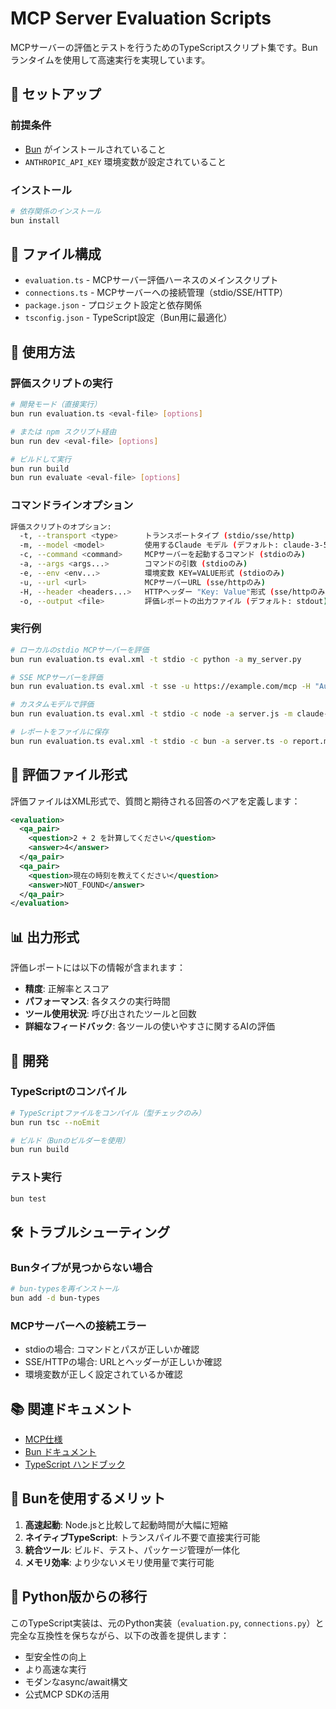 # MCP Server Evaluation Scripts

MCPサーバーの評価とテストを行うためのTypeScriptスクリプト集です。Bunランタイムを使用して高速実行を実現しています。

## 🚀 セットアップ

### 前提条件

- [Bun](https://bun.sh/) がインストールされていること
- `ANTHROPIC_API_KEY` 環境変数が設定されていること

### インストール

```bash
# 依存関係のインストール
bun install
```

## 📁 ファイル構成

- `evaluation.ts` - MCPサーバー評価ハーネスのメインスクリプト
- `connections.ts` - MCPサーバーへの接続管理（stdio/SSE/HTTP）
- `package.json` - プロジェクト設定と依存関係
- `tsconfig.json` - TypeScript設定（Bun用に最適化）

## 🎯 使用方法

### 評価スクリプトの実行

```bash
# 開発モード（直接実行）
bun run evaluation.ts <eval-file> [options]

# または npm スクリプト経由
bun run dev <eval-file> [options]

# ビルドして実行
bun run build
bun run evaluate <eval-file> [options]
```

### コマンドラインオプション

```bash
評価スクリプトのオプション:
  -t, --transport <type>      トランスポートタイプ (stdio/sse/http)
  -m, --model <model>         使用するClaude モデル (デフォルト: claude-3-5-sonnet-20241022)
  -c, --command <command>     MCPサーバーを起動するコマンド (stdioのみ)
  -a, --args <args...>        コマンドの引数 (stdioのみ)
  -e, --env <env...>          環境変数 KEY=VALUE形式 (stdioのみ)
  -u, --url <url>             MCPサーバーURL (sse/httpのみ)
  -H, --header <headers...>   HTTPヘッダー "Key: Value"形式 (sse/httpのみ)
  -o, --output <file>         評価レポートの出力ファイル (デフォルト: stdout)
```

### 実行例

```bash
# ローカルのstdio MCPサーバーを評価
bun run evaluation.ts eval.xml -t stdio -c python -a my_server.py

# SSE MCPサーバーを評価
bun run evaluation.ts eval.xml -t sse -u https://example.com/mcp -H "Authorization: Bearer token"

# カスタムモデルで評価
bun run evaluation.ts eval.xml -t stdio -c node -a server.js -m claude-3-opus-20240229

# レポートをファイルに保存
bun run evaluation.ts eval.xml -t stdio -c bun -a server.ts -o report.md
```

## 📝 評価ファイル形式

評価ファイルはXML形式で、質問と期待される回答のペアを定義します：

```xml
<evaluation>
  <qa_pair>
    <question>2 + 2 を計算してください</question>
    <answer>4</answer>
  </qa_pair>
  <qa_pair>
    <question>現在の時刻を教えてください</question>
    <answer>NOT_FOUND</answer>
  </qa_pair>
</evaluation>
```

## 📊 出力形式

評価レポートには以下の情報が含まれます：

- **精度**: 正解率とスコア
- **パフォーマンス**: 各タスクの実行時間
- **ツール使用状況**: 呼び出されたツールと回数
- **詳細なフィードバック**: 各ツールの使いやすさに関するAIの評価

## 🔧 開発

### TypeScriptのコンパイル

```bash
# TypeScriptファイルをコンパイル（型チェックのみ）
bun run tsc --noEmit

# ビルド（Bunのビルダーを使用）
bun run build
```

### テスト実行

```bash
bun test
```

## 🛠️ トラブルシューティング

### Bunタイプが見つからない場合

```bash
# bun-typesを再インストール
bun add -d bun-types
```

### MCPサーバーへの接続エラー

- stdioの場合: コマンドとパスが正しいか確認
- SSE/HTTPの場合: URLとヘッダーが正しいか確認
- 環境変数が正しく設定されているか確認

## 📚 関連ドキュメント

- [MCP仕様](https://github.com/modelcontextprotocol/specification)
- [Bun ドキュメント](https://bun.sh/docs)
- [TypeScript ハンドブック](https://www.typescriptlang.org/docs/)

## 🎯 Bunを使用するメリット

1. **高速起動**: Node.jsと比較して起動時間が大幅に短縮
2. **ネイティブTypeScript**: トランスパイル不要で直接実行可能
3. **統合ツール**: ビルド、テスト、パッケージ管理が一体化
4. **メモリ効率**: より少ないメモリ使用量で実行可能

## 🔄 Python版からの移行

このTypeScript実装は、元のPython実装（`evaluation.py`, `connections.py`）と完全な互換性を保ちながら、以下の改善を提供します：

- 型安全性の向上
- より高速な実行
- モダンなasync/await構文
- 公式MCP SDKの活用